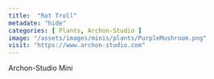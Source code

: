 ```yaml
---
title:  "Rot Troll"
metadate: "hide"
categories: [ Plants, Archon-Studio ]
image: "/assets/images/minis/plants/PurpleMushroom.png"
visit: "https://www.archon-studio.com"
---
```

Archon-Studio Mini